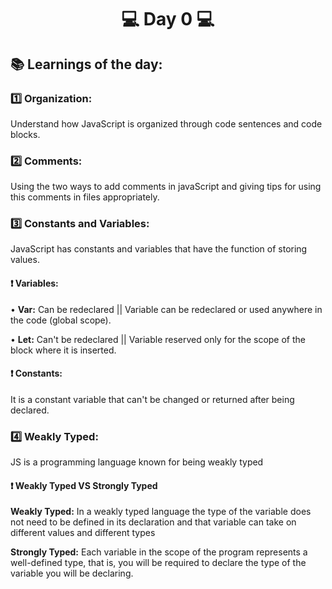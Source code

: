 <h1 align="center">💻 Day 0 💻</h1>

<h2>📚 Learnings of the day:</h2>
<h3>1️⃣ Organization: </h3>
<p>Understand how JavaScript is organized through code sentences and code blocks.</p>

<h3>2️⃣ Comments: </h3>
<p>Using the two ways to add comments in javaScript and giving tips for using this comments in files appropriately.</p>

<h3>3️⃣ Constants and Variables: </h3>
<p>JavaScript has constants and variables that have the function of storing values.</p>
<h4>❗ Variables:</h4>
<p>• <b>Var:</b> Can be redeclared || Variable can be redeclared or used anywhere in the code (global scope).</p>
<p>• <b>Let:</b> Can't be redeclared || Variable reserved only for the scope of the block where it is inserted.</p>
<h4>❗ Constants:</h4>
<p>It is a constant variable that can't be changed or returned after being declared.</p>

<h3>4️⃣ Weakly Typed: </h3>
<p>JS is a programming language known for being weakly typed</p>
<h4>❗ Weakly Typed VS Strongly Typed</h4>
<p><b>Weakly Typed:</b> In a weakly typed language the type of the variable does not need to be defined in its declaration and that variable can take on different values ​​and different types </p>
<p><b>Strongly Typed:</b> Each variable in the scope of the program represents a well-defined type, that is, you will be required to declare the type of the variable you will be declaring. </p>
